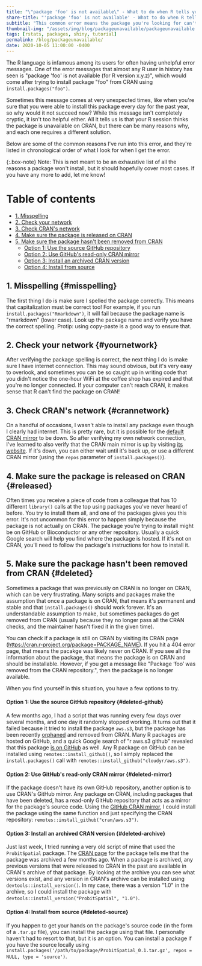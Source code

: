 ```yaml
---
title: "\"package 'foo' is not available\" - What to do when R tells you it can't install a package"
share-title: "'package 'foo' is not available' - What to do when R tells you it can't install a package"
subtitle: "This common error means the package you're looking for can't be installed from CRAN. This is how you solve it."
thumbnail-img: "/assets/img/blog/packageunavailable/packageunavailable.png"
tags: [rstats, packages, shiny, tutorial]
permalink: /blog/packageunavailable/
date: 2020-10-05 11:00:00 -0400
---
```


The R language is infamous among its users for often having unhelpful error messages. One of the error messages that almost any R user in history has seen is "package 'foo' is not available (for R version x.y.z)", which would come after trying to install package "foo" from CRAN using `install.packages("foo")`.

Sometimes this message comes at very unexpected times, like when you're sure that you were able to install this package every day for the past year, so why would it not succeed now? While this message isn't completely cryptic, it isn't too helpful either. All it tells us is that your R session thinks the package is unavailable on CRAN, but there can be many reasons why, and each one requires a different solution.

Below are some of the common reasons I've run into this error, and they're listed in chronological order of what I look for when I get the error. 

{:.box-note}
Note: This is not meant to be an exhaustive list of all the reasons a package won't install, but it should hopefully cover most cases. If you have any more to add, let me know!

# Table of contents

- [1. Misspelling](#misspelling)
- [2. Check your network](#yournetwork)
- [3. Check CRAN's network](#crannetwork)
- [4. Make sure the package is released on CRAN](#released)
- [5. Make sure the package hasn't been removed from CRAN](#deleted)
  - [Option 1: Use the source GitHub repository](#deleted-github)
  - [Option 2: Use GitHub's read-only CRAN mirror](#deleted-mirror)
  - [Option 3: Install an archived CRAN version](#deleted-archive)
  - [Option 4: Install from source](#deleted-source)

## 1. Misspelling {#misspelling}

  The first thing I do is make sure I spelled the package correctly. This means that capitalization must be correct too! For example, if you run `install.packages("Rmarkdown")`, it will fail because the package name is "rmarkdown" (lower case). Look up the package name and verify you have the correct spelling. Protip: using copy-paste is a good way to ensure that. 

## 2. Check your network {#yournetwork}

  After verifying the package spelling is correct, the next thing I do is make sure I have internet connection. This may sound obvious, but it's very easy to overlook, and sometimes you can be so caught up in writing code that you didn't notice the one-hour WiFi at the coffee shop has expired and that you're no longer connected. If your computer can't reach CRAN, it makes sense that R can't find the package on CRAN!

## 3. Check CRAN's network {#crannetwork}

  On a handful of occasions, I wasn't able to install any package even though I clearly had internet. This is pretty rare, but it is possible for the [default CRAN mirror](https://cran.r-project.org) to be down. So after verifying my own network connection, I've learned to also verify that the CRAN main mirror is up by visiting [its website](https://cran.r-project.org). If it's down, you can either wait until it's back up, or use a different CRAN mirror (using the `repos` parameter of `install.packages()`).

## 4. Make sure the package is released on CRAN {#released}

Often times you receive a piece of code from a colleague that has 10 different `library()` calls at the top using packages you've never heard of before. You try to install them all, and one of the packages gives you this error. It's not uncommon for this error to happen simply because the package is not actually on CRAN. The package you're trying to install might be on GitHub or Bioconductor or any other repository. Usually a quick Google search will help you find where the package is hosted. If it's not on CRAN, you'll need to follow the package's instructions for how to install it.

## 5. Make sure the package hasn't been removed from CRAN {#deleted}

Sometimes a package that was previously on CRAN is no longer on CRAN, which can be very frustrating. Many scripts and packages make the assumption that once a package is on CRAN, that means it's  permanent and stable and that `install.packages()` should work forever. It's an understandable assumption to make, but sometimes packages do get removed from CRAN (usually because they no longer pass all the CRAN checks, and the maintainer hasn't fixed it in the given time).

You can check if a package is still on CRAN by visiting its CRAN page (https://cran.r-project.org/package=PACKAGE_NAME). If you hit a 404 error page, that means the pacakge was likely never on CRAN. If you see all the information about the package, that means the package is on CRAN and should be installable. However, if you get a message like "Package ‘foo’ was removed from the CRAN repository.", then the package is no longer available. 

When you find yourself in this situation, you have a few options to try.

#### Option 1: Use the source GitHub repository {#deleted-github}

A few months ago, I had a script that was running every few days over several months, and one day it randomly stopped working. It turns out that it failed because it tried to install the package `aws.s3`, but the package has been recently [orphaned](https://cran.r-project.org/src/contrib/Orphaned/README) and removed from CRAN. Many R packages are hosted on GitHub, and a quick Google search of "r aws.s3 github" revealed that this package [is on GitHub](https://github.com/cloudyr/aws.s3) as well. Any R package on GitHub can be installed using `remotes::install_github()`, so I simply replaced the `install.packages()` call with `remotes::install_github("cloudyr/aws.s3")`.

#### Option 2: Use GitHub's read-only CRAN mirror {#deleted-mirror}

If the package doesn't have its own GitHub repository, another option is to use CRAN's GitHub mirror. Any package on CRAN, including packages that have been deleted, has a read-only GitHub repository that acts as a mirror for the package's source code. Using the [GitHub CRAN mirror](https://github.com/cran/aws.s3), I could install the package using the same function and just specifying the CRAN repository: `remotes::install_github("cran/aws.s3")`.

#### Option 3: Install an archived CRAN version {#deleted-archive}

Just last week, I tried running a very old script of mine that used the `ProbitSpatial` package. The [CRAN page](https://cran.r-project.org/package=ProbitSpatial) for the package tells me that the package was archived a few months ago. When a package is archived, any previous versions that were released to CRAN in the past are available in CRAN's archive of that package. By looking at the archive you can see what versions exist, and any version in CRAN's archive can be installed using `devtools::install_version()`. In my case, there was a version "1.0" in the archive, so I could install the package with `devtools::install_version("ProbitSpatial", "1.0")`.

#### Option 4: Install from source {#deleted-source}

If you happen to get your hands on the package's source code (in the form of a `.tar.gz` file), you can install the package using that file. I personally haven't had to resort to that, but it is an option. You can install a package if you have the source locally using `install.packages('/path/to/package/ProbitSpatial_0.1.tar.gz', repos = NULL, type = 'source')`.
